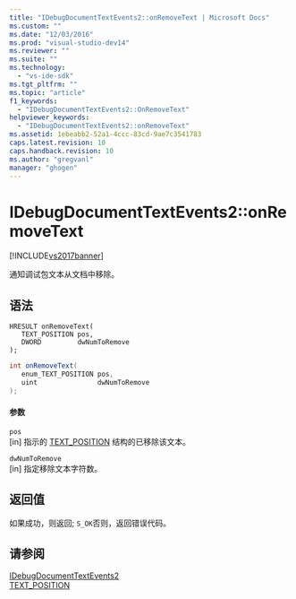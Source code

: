 ```yaml
---
title: "IDebugDocumentTextEvents2::onRemoveText | Microsoft Docs"
ms.custom: ""
ms.date: "12/03/2016"
ms.prod: "visual-studio-dev14"
ms.reviewer: ""
ms.suite: ""
ms.technology: 
  - "vs-ide-sdk"
ms.tgt_pltfrm: ""
ms.topic: "article"
f1_keywords: 
  - "IDebugDocumentTextEvents2::OnRemoveText"
helpviewer_keywords: 
  - "IDebugDocumentTextEvents2::onRemoveText"
ms.assetid: 1ebeabb2-52a1-4ccc-83cd-9ae7c3541783
caps.latest.revision: 10
caps.handback.revision: 10
ms.author: "gregvanl"
manager: "ghogen"
---
```

# IDebugDocumentTextEvents2::onRemoveText
[!INCLUDE[vs2017banner](../../../code-quality/includes/vs2017banner.md)]

通知调试包文本从文档中移除。  
  
## 语法  
  
```cpp#  
HRESULT onRemoveText(   
   TEXT_POSITION pos,  
   DWORD         dwNumToRemove  
);  
```  
  
```c#  
int onRemoveText(   
   enum_TEXT_POSITION pos,  
   uint               dwNumToRemove  
);  
```  
  
#### 参数  
 `pos`  
 \[in\] 指示的 [TEXT\_POSITION](../../../extensibility/debugger/reference/text-position.md) 结构的已移除该文本。  
  
 `dwNumToRemove`  
 \[in\] 指定移除文本字符数。  
  
## 返回值  
 如果成功，则返回; `S_OK`否则，返回错误代码。  
  
## 请参阅  
 [IDebugDocumentTextEvents2](../../../extensibility/debugger/reference/idebugdocumenttextevents2.md)   
 [TEXT\_POSITION](../../../extensibility/debugger/reference/text-position.md)
